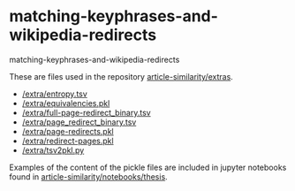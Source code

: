 # matching-keyphrases-and-wikipedia-redirects
matching-keyphrases-and-wikipedia-redirects

These are files used in the repository [article-similarity/extras](https://github.com/sdhdez/article-similarity/tree/master/extras).

- [/extra/entropy.tsv](https://sdhdez.dev/data/redirects/extras/entropy.tsv)
- [/extra/equivalencies.pkl](https://sdhdez.dev/data/redirects/extras/equivalencies.pkl)
- [/extra/full-page-redirect_binary.tsv](https://sdhdez.dev/data/redirects/extras/full-page-redirect_binary.tsv)
- [/extra/page_redirect_binary.tsv](https://sdhdez.dev/data/redirects/extras/page_redirect_binary.tsv)
- [/extra/page-redirects.pkl](https://sdhdez.dev/data/redirects/extras/page-redirects.pkl)
- [/extra/redirect-pages.pkl](https://sdhdez.dev/data/redirects/extras/redirect-pages.pkl)
- [/extra/tsv2pkl.py](https://sdhdez.dev/data/redirects/extras/tsv2pkl.py)

Examples of the content of the pickle files are included in jupyter notebooks found in [article-similarity/notebooks/thesis](https://github.com/sdhdez/article-similarity/tree/master/notebooks/thesis).
